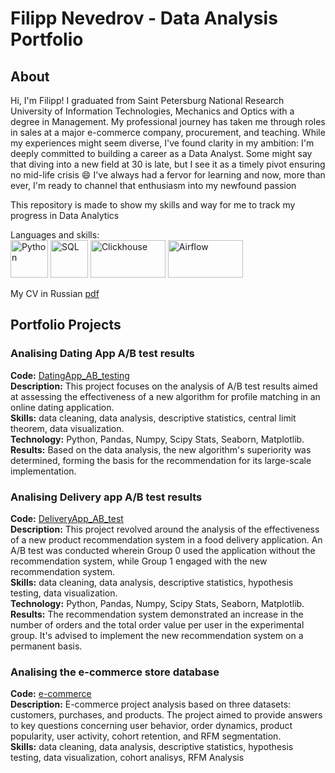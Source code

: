 # Filipp Nevedrov - Data Analysis Portfolio 

## About

Hi, I'm Filipp! I graduated from Saint Petersburg National Research University of Information Technologies, Mechanics and Optics with a degree in Management. My professional journey has taken me through roles in sales at a major e-commerce company, procurement, and teaching. While my experiences might seem diverse, I've found clarity in my ambition: I'm deeply committed to building a career as a Data Analyst. Some might say that diving into a new field at 30 is late, but I see it as a timely pivot ensuring no mid-life crisis :smile: I've always had a fervor for learning and now, more than ever, I'm ready to channel that enthusiasm into my newfound passion

This repository is made to show my skills and way for me to track my progress in Data Analytics

Languages and skills:  
<img src="https://upload.wikimedia.org/wikipedia/commons/c/c3/Python-logo-notext.svg" alt="Python" width="60" height="60"/> 
<img src="https://cdn.icon-icons.com/icons2/2415/PNG/512/postgresql_original_wordmark_logo_icon_146392.png" alt="SQL" width="60" height="60"/> 
<img src="https://www.ilscipio.com/wp-content/uploads/2022/07/clickhouse-logo_freelogovectors.net_.png" alt="Clickhouse" width="120" height="60"/> 
<img src="https://upload.wikimedia.org/wikipedia/commons/d/de/AirflowLogo.png" alt="Airflow" width="120" height="60"/> 

My CV in Russian [pdf](https://github.com/nnefil/portfolio/blob/main/Filipp_Nevedrov_CV_rus.pdf) 

## Portfolio Projects

### Analising Dating App A/B test results 
**Code:** [DatingApp_AB_testing](https://github.com/nnefil/projects/tree/main/DatingApp_AB_test)    
**Description:** This project focuses on the analysis of A/B test results aimed at assessing the effectiveness of a new algorithm for profile matching in an online dating application.  
**Skills:** data cleaning, data analysis, descriptive statistics, central limit theorem, data visualization.   
**Technology:** Python, Pandas, Numpy, Scipy Stats, Seaborn, Matplotlib.  
**Results:** Based on the data analysis, the new algorithm's superiority was determined, forming the basis for the recommendation for its large-scale implementation.  

### Analising Delivery app A/B test results
**Code:** [DeliveryApp_AB_test](https://github.com/nnefil/projects/tree/main/DeliveryApp_AB_test)  
**Description:** This project revolved around the analysis of the effectiveness of a new product recommendation system in a food delivery application. An A/B test was conducted wherein Group 0 used the application without the recommendation system, while Group 1 engaged with the new recommendation system.  
**Skills:** data cleaning, data analysis, descriptive statistics, hypothesis testing, data visualization.  
**Technology:** Python, Pandas, Numpy, Scipy Stats, Seaborn, Matplotlib.  
**Results:** The recommendation system demonstrated an increase in the number of orders and the total order value per user in the experimental group. It's advised to implement the new recommendation system on a permanent basis.  

### Analising the e-commerce store database
**Code:** [e-commerce](https://github.com/nnefil/projects/tree/main/e-commerce)  
**Description:** E-commerce project analysis based on three datasets: customers, purchases, and products. The project aimed to provide answers to key questions concerning user behavior, order dynamics, product popularity, user activity, cohort retention, and RFM segmentation.  
**Skills:** data cleaning, data analysis, descriptive statistics, hypothesis testing, data visualization, cohort analisys, RFM Analysis

